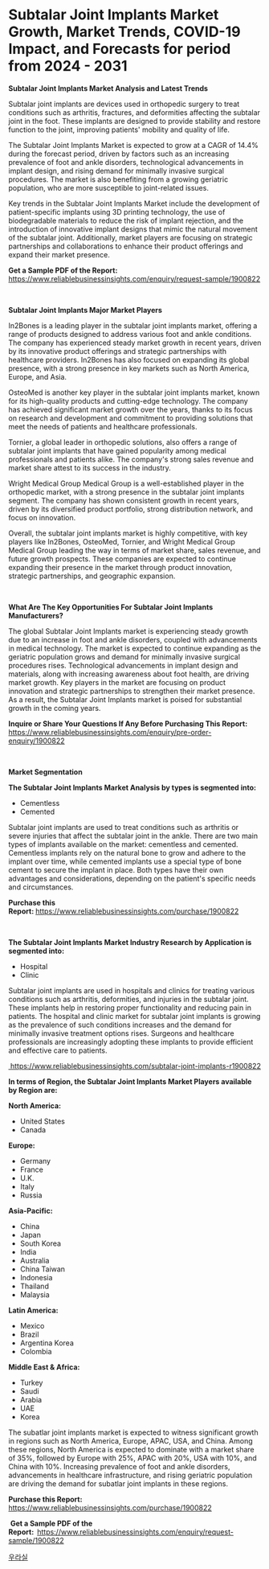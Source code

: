 <p><h1>Subtalar Joint Implants Market Growth, Market Trends, COVID-19 Impact, and Forecasts for period from 2024 - 2031</h1></p><p><strong>Subtalar Joint Implants Market Analysis and Latest Trends</strong></p>
<p><p>Subtalar joint implants are devices used in orthopedic surgery to treat conditions such as arthritis, fractures, and deformities affecting the subtalar joint in the foot. These implants are designed to provide stability and restore function to the joint, improving patients' mobility and quality of life.</p><p>The Subtalar Joint Implants Market is expected to grow at a CAGR of 14.4% during the forecast period, driven by factors such as an increasing prevalence of foot and ankle disorders, technological advancements in implant design, and rising demand for minimally invasive surgical procedures. The market is also benefiting from a growing geriatric population, who are more susceptible to joint-related issues.</p><p>Key trends in the Subtalar Joint Implants Market include the development of patient-specific implants using 3D printing technology, the use of biodegradable materials to reduce the risk of implant rejection, and the introduction of innovative implant designs that mimic the natural movement of the subtalar joint. Additionally, market players are focusing on strategic partnerships and collaborations to enhance their product offerings and expand their market presence.</p></p>
<p><strong>Get a Sample PDF of the Report:&nbsp;</strong> <a href="https://www.reliablebusinessinsights.com/enquiry/request-sample/1900822">https://www.reliablebusinessinsights.com/enquiry/request-sample/1900822</a></p>
<p>&nbsp;</p>
<p><strong>Subtalar Joint Implants Major Market Players</strong></p>
<p><p>In2Bones is a leading player in the subtalar joint implants market, offering a range of products designed to address various foot and ankle conditions. The company has experienced steady market growth in recent years, driven by its innovative product offerings and strategic partnerships with healthcare providers. In2Bones has also focused on expanding its global presence, with a strong presence in key markets such as North America, Europe, and Asia.</p><p>OsteoMed is another key player in the subtalar joint implants market, known for its high-quality products and cutting-edge technology. The company has achieved significant market growth over the years, thanks to its focus on research and development and commitment to providing solutions that meet the needs of patients and healthcare professionals.</p><p>Tornier, a global leader in orthopedic solutions, also offers a range of subtalar joint implants that have gained popularity among medical professionals and patients alike. The company's strong sales revenue and market share attest to its success in the industry.</p><p>Wright Medical Group Medical Group is a well-established player in the orthopedic market, with a strong presence in the subtalar joint implants segment. The company has shown consistent growth in recent years, driven by its diversified product portfolio, strong distribution network, and focus on innovation.</p><p>Overall, the subtalar joint implants market is highly competitive, with key players like In2Bones, OsteoMed, Tornier, and Wright Medical Group Medical Group leading the way in terms of market share, sales revenue, and future growth prospects. These companies are expected to continue expanding their presence in the market through product innovation, strategic partnerships, and geographic expansion.</p></p>
<p>&nbsp;</p>
<p><strong>What Are The Key Opportunities For Subtalar Joint Implants Manufacturers?</strong></p>
<p><p>The global Subtalar Joint Implants market is experiencing steady growth due to an increase in foot and ankle disorders, coupled with advancements in medical technology. The market is expected to continue expanding as the geriatric population grows and demand for minimally invasive surgical procedures rises. Technological advancements in implant design and materials, along with increasing awareness about foot health, are driving market growth. Key players in the market are focusing on product innovation and strategic partnerships to strengthen their market presence. As a result, the Subtalar Joint Implants market is poised for substantial growth in the coming years.</p></p>
<p><strong>Inquire or Share Your Questions If Any Before Purchasing This Report:</strong> <a href="https://www.reliablebusinessinsights.com/enquiry/pre-order-enquiry/1900822">https://www.reliablebusinessinsights.com/enquiry/pre-order-enquiry/1900822</a></p>
<p>&nbsp;</p>
<p><strong>Market Segmentation</strong></p>
<p><strong>The Subtalar Joint Implants Market Analysis by types is segmented into:</strong></p>
<p><ul><li>Cementless</li><li>Cemented</li></ul></p>
<p><p>Subtalar joint implants are used to treat conditions such as arthritis or severe injuries that affect the subtalar joint in the ankle. There are two main types of implants available on the market: cementless and cemented. Cementless implants rely on the natural bone to grow and adhere to the implant over time, while cemented implants use a special type of bone cement to secure the implant in place. Both types have their own advantages and considerations, depending on the patient's specific needs and circumstances.</p></p>
<p><strong>Purchase this Report:&nbsp;</strong><a href="https://www.reliablebusinessinsights.com/purchase/1900822">https://www.reliablebusinessinsights.com/purchase/1900822</a></p>
<p>&nbsp;</p>
<p><strong>The Subtalar Joint Implants Market Industry Research by Application is segmented into:</strong></p>
<p><ul><li>Hospital</li><li>Clinic</li></ul></p>
<p><p>Subtalar joint implants are used in hospitals and clinics for treating various conditions such as arthritis, deformities, and injuries in the subtalar joint. These implants help in restoring proper functionality and reducing pain in patients. The hospital and clinic market for subtalar joint implants is growing as the prevalence of such conditions increases and the demand for minimally invasive treatment options rises. Surgeons and healthcare professionals are increasingly adopting these implants to provide efficient and effective care to patients.</p></p>
<p><a href="https://www.reliablebusinessinsights.com/subtalar-joint-implants-r1900822">&nbsp;https://www.reliablebusinessinsights.com/subtalar-joint-implants-r1900822</a></p>
<p><strong>In terms of Region, the Subtalar Joint Implants Market Players available by Region are:</strong></p>
<p>
    <p> <strong> North America: </strong>
        <ul>
            <li>United States</li>
            <li>Canada</li>
        </ul>
        </p> 
    <p> <strong> Europe: </strong>
        <ul>
            <li>Germany</li>
            <li>France</li>
            <li>U.K.</li>
            <li>Italy</li>
            <li>Russia</li>
        </ul>
        </p> 
    <p> <strong> Asia-Pacific: </strong>
        <ul>
            <li>China</li>
            <li>Japan</li>
            <li>South Korea</li>
            <li>India</li>
            <li>Australia</li>
            <li>China Taiwan</li>
            <li>Indonesia</li>
            <li>Thailand</li>
            <li>Malaysia</li>
        </ul>
        </p> 
    <p> <strong> Latin America: </strong>
        <ul>
            <li>Mexico</li>
            <li>Brazil</li>
            <li>Argentina Korea</li>
            <li>Colombia</li>
        </ul>
        </p> 
    <p> <strong> Middle East & Africa: </strong>
        <ul>
            <li>Turkey</li>
            <li>Saudi</li>
            <li>Arabia</li>
            <li>UAE</li>
            <li>Korea</li>
        </ul>
    </p>
    </p>
<p><p>The subatlar joint implants market is expected to witness significant growth in regions such as North America, Europe, APAC, USA, and China. Among these regions, North America is expected to dominate with a market share of 35%, followed by Europe with 25%, APAC with 20%, USA with 10%, and China with 10%. Increasing prevalence of foot and ankle disorders, advancements in healthcare infrastructure, and rising geriatric population are driving the demand for subatlar joint implants in these regions.</p></p>
<p><strong>Purchase this Report: </strong><a href="https://www.reliablebusinessinsights.com/purchase/1900822">https://www.reliablebusinessinsights.com/purchase/1900822</a></p>
<p>&nbsp;<strong>Get a Sample PDF of the Report:&nbsp;&nbsp;</strong><a href="https://www.reliablebusinessinsights.com/enquiry/request-sample/1900822">https://www.reliablebusinessinsights.com/enquiry/request-sample/1900822</a></p>
<p><strong></strong></p>
<p><p><a href="https://github.com/mpodehpw07370073/Market-Research-Report-List-3/blob/main/619779777099.md">우라실</a></p></p>